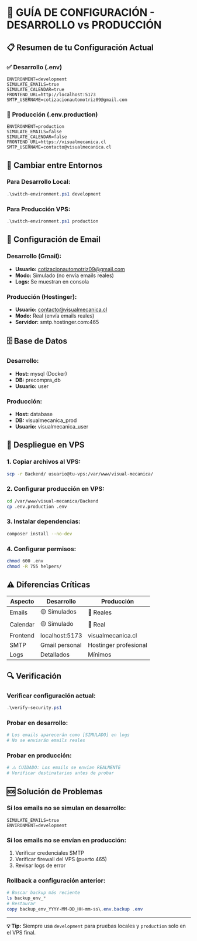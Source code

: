 # 🔧 GUÍA DE CONFIGURACIÓN - DESARROLLO vs PRODUCCIÓN

## 📋 Resumen de tu Configuración Actual

### ✅ **Desarrollo (.env)**
```env
ENVIRONMENT=development
SIMULATE_EMAILS=true
SIMULATE_CALENDAR=true
FRONTEND_URL=http://localhost:5173
SMTP_USERNAME=cotizacionautomotriz09@gmail.com
```

### 🚀 **Producción (.env.production)**
```env
ENVIRONMENT=production
SIMULATE_EMAILS=false
SIMULATE_CALENDAR=false  
FRONTEND_URL=https://visualmecanica.cl
SMTP_USERNAME=contacto@visualmecanica.cl
```

## 🔄 Cambiar entre Entornos

### Para Desarrollo Local:
```powershell
.\switch-environment.ps1 development
```

### Para Producción VPS:
```powershell
.\switch-environment.ps1 production
```

## 📧 Configuración de Email

### Desarrollo (Gmail):
- **Usuario:** cotizacionautomotriz09@gmail.com
- **Modo:** Simulado (no envía emails reales)
- **Logs:** Se muestran en consola

### Producción (Hostinger):
- **Usuario:** contacto@visualmecanica.cl  
- **Modo:** Real (envía emails reales)
- **Servidor:** smtp.hostinger.com:465

## 🗄️ Base de Datos

### Desarrollo:
- **Host:** mysql (Docker)
- **DB:** precompra_db
- **Usuario:** user

### Producción:
- **Host:** database
- **DB:** visualmecanica_prod  
- **Usuario:** visualmecanica_user

## 🚀 Despliegue en VPS

### 1. Copiar archivos al VPS:
```bash
scp -r Backend/ usuario@tu-vps:/var/www/visual-mecanica/
```

### 2. Configurar producción en VPS:
```bash
cd /var/www/visual-mecanica/Backend
cp .env.production .env
```

### 3. Instalar dependencias:
```bash
composer install --no-dev
```

### 4. Configurar permisos:
```bash
chmod 600 .env
chmod -R 755 helpers/
```

## ⚠️ Diferencias Críticas

| Aspecto | Desarrollo | Producción |
|---------|------------|------------|
| Emails | 🟡 Simulados | 🔴 Reales |
| Calendar | 🟡 Simulado | 🔴 Real |
| Frontend | localhost:5173 | visualmecanica.cl |
| SMTP | Gmail personal | Hostinger profesional |
| Logs | Detallados | Mínimos |

## 🔍 Verificación

### Verificar configuración actual:
```powershell
.\verify-security.ps1
```

### Probar en desarrollo:
```bash
# Los emails aparecerán como [SIMULADO] en logs
# No se enviarán emails reales
```

### Probar en producción:
```bash
# ⚠️ CUIDADO: Los emails se envían REALMENTE
# Verificar destinatarios antes de probar
```

## 🆘 Solución de Problemas

### Si los emails no se simulan en desarrollo:
```env
SIMULATE_EMAILS=true
ENVIRONMENT=development
```

### Si los emails no se envían en producción:
1. Verificar credenciales SMTP
2. Verificar firewall del VPS (puerto 465)
3. Revisar logs de error

### Rollback a configuración anterior:
```powershell
# Buscar backup más reciente
ls backup_env_*
# Restaurar
copy backup_env_YYYY-MM-DD_HH-mm-ss\.env.backup .env
```

---

**💡 Tip:** Siempre usa `development` para pruebas locales y `production` solo en el VPS final.
